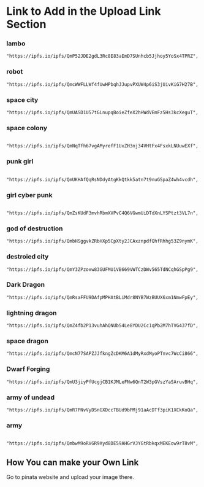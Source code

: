# Link to Add in the Upload Link Section

### lambo

```Shell
"https://ipfs.io/ipfs/QmP52JDE2gdL3Rc8E83aEmD7SUnhcb5Jjhoy5YoSx4TPRZ",
```

### robot

```Shell
"https://ipfs.io/ipfs/QmcWWFLLWf4fUwHPbqhJJupvPXUW4p6iS3jUivKiG7H27B",
```

### space city

```Shell
"https://ipfs.io/ipfs/QmUASD1U57tGLnupqBoieZfeX2hHWdVEmFz5Hs3kcXeguT",

```

### space colony

```Shell
 "https://ipfs.io/ipfs/QmNqTfh67vgAMyrefF1UxZH3nj34VHtFx4FsxkLNUuwEXf",

```

### punk girl

```Shell
 "https://ipfs.io/ipfs/QmUKHAfQqRsNDdyAtgKkQtkk5atn7t9nuGSpaZ4wh4vcdh",

```

### girl cyber punk

```Shell
 "https://ipfs.io/ipfs/QmZsKUdF3mvhRbmXVPvC4Q6VGwmUiDTdXnLYSPtzt3VL7n",

```

### god of destruction

```Shell
"https://ipfs.io/ipfs/QmbHSggvkZRbHXp5CpXty2JCAxznpdfQhfRhhg53Z9nymK",

```

### destroied city

```Shell
"https://ipfs.io/ipfs/QmY3ZPzoxw83GUFMU1VB669VWTCzDWv565TdNCqhGSpPg9",

```

### Dark Dragon

```Shell
"https://ipfs.io/ipfs/QmRsaFFU9DAfpMPHAtBLiMdr8NYB7WzBUUX6xm1NmwFpEy",

```

### lightning dragon

```Shell
"https://ipfs.io/ipfs/QmZ4fb2P13vuhAhQNUbS4Le8YDU2Cc1qPb2M7hTVG437fD",

```

### space dragon

```Shell
"https://ipfs.io/ipfs/QmcN77SAPZJJfkngZcDKM6A1dMyRxdMyoPTnvc7WcCi866",

```

### Dwarf Forging

```Shell
"https://ipfs.io/ipfs/QmU3jiyPfUcgjCB1KJMLeFNw6QnT2W3pGVszYaSAruvBHq",

```

### army of undead

```Shell
"https://ipfs.io/ipfs/QmR7PNvVyDSnGXDccTBUd9bPMj91aAcDTf3piK1XCkKoQa",

```

### army

```Shell
 "https://ipfs.io/ipfs/QmbwM9oRVGR9Xyd8DE59AHGrVJYGtRbkqxMEKEow9rT8vM",

```

## How You can make your Own Link

Go to pinata website and upload your image there.
